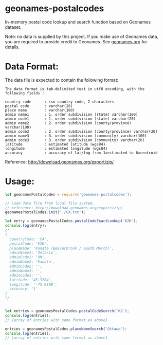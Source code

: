# geonames-postalcodes

In-memory postal code lookup and search function based on Geonames dataset.

Note: no data is supplied by this project. If you make use of Geonames data,
you are required to provide credit to Geonames. See [geonames.org](geonames.org)
for details.

# Data Format:

The data file is expected to contain the following format:

```
The data format is tab-delimited text in utf8 encoding, with the following fields :

country code      : iso country code, 2 characters
postal code       : varchar(20)
place name        : varchar(180)
admin name1       : 1. order subdivision (state) varchar(100)
admin code1       : 1. order subdivision (state) varchar(20)
admin name2       : 2. order subdivision (county/province) varchar(100)
admin code2       : 2. order subdivision (county/province) varchar(20)
admin name3       : 3. order subdivision (community) varchar(100)
admin code3       : 3. order subdivision (community) varchar(20)
latitude          : estimated latitude (wgs84)
longitude         : estimated longitude (wgs84)
accuracy          : accuracy of lat/lng from 1=estimated to 6=centroid
```

Reference:
http://download.geonames.org/export/zip/

# Usage:

```javascript
let geonamesPostalCodes = require('geonames-postalcodes');

// load data file from local file system,
// reference: http://download.geonames.org/export/zip/
geonamesPostalCodes.init('./CA.txt');

let entry = geonamesPostalCodes.postalCodeExactLookup('K2K');
console.log(entry);
/*
{
  countryCode: 'CA',
  postalCode: 'K2K',
  placeName: 'Kanata (Beaverbrook / South March)',
  adminName1: 'Ontario',
  adminCode1: 'ON',
  adminName2: 'Kanata',
  adminCode2: '',
  adminName3: '',
  adminCode3: '',
  latitude: '45.3704',
  longitude: '-75.9198',
  accuracy: '1'
}
*/


let entries = geonamesPostalCodes.postalCodeSearch('K2');
console.log(entries);
// [array of entries with same format as above]

entries = geonamesPostalCodes.placeNameSearch('Ottawa');
console.log(entries);
// [array of entries with same format as above]
```

